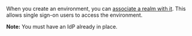 When you create an environment, you can [associate a realm with it](jbj1680184191443.md). This allows single sign-on users to access the environment.

**Note:** You must have an IdP already in place.

